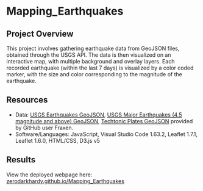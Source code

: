 # Mapping_Earthquakes

## Project Overview

This project involves gathering earthquake data from GeoJSON files, obtained through the USGS API.  The data is then visualized on an interactive map, with multiple background and overlay layers.  Each recorded earthquake (within the last 7 days) is visualized by a color coded marker, with the size and color corresponding to the magnitude of the earthquake.

## Resources

- Data: [USGS Earthquakes GeoJSON](https://earthquake.usgs.gov/earthquakes/feed/v1.0/summary/all_week.geojson), [USGS Major Earthquakes (4.5 magnitude and above) GeoJSON](https://earthquake.usgs.gov/earthquakes/feed/v1.0/summary/4.5_week.geojson), [Techtonic Plates GeoJSON](https://raw.githubusercontent.com/fraxen/tectonicplates/master/GeoJSON/PB2002_boundaries.json) provided by GitHub user Fraxen.
- Software/Languages: JavaScript, Visual Studio Code 1.63.2, Leaflet 1.7.1, Leaflet 1.6.0, HTML/CSS, D3.js v5

## Results

View the deployed webpage here: [zerodarkhardy.github.io/Mapping_Earthquakes](https://zerodarkhardy.github.io/Mapping_Earthquakes/)